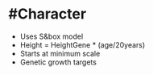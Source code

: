 # #Character

- Uses S&box model
- Height = HeightGene * (age/20years)
- Starts at minimum scale
- Genetic growth targets

